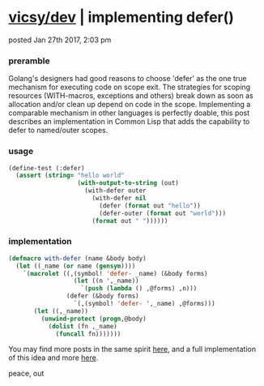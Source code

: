 # [vicsy/dev](https://github.com/codr4life/vicsydev) | implementing defer()
posted Jan 27th 2017, 2:03 pm

### preramble
Golang's designers had good reasons to choose 'defer' as the one true mechanism for executing code on scope exit. The strategies for scoping resources (WITH-macros, exceptions and others) break down as soon as allocation and/or clean up depend on code in the scope. Implementing a comparable mechanism in other languages is perfectly doable, this post describes an implementation in Common Lisp that adds the capability to defer to named/outer scopes.

### usage

```lisp
(define-test (:defer)
  (assert (string= "hello world"
                   (with-output-to-string (out)
                     (with-defer outer
                       (with-defer nil
                         (defer (format out "hello"))
                         (defer-outer (format out "world")))
                       (format out " "))))))
```

### implementation

```lisp
(defmacro with-defer (name &body body)
  (let ((_name (or name (gensym))))
    `(macrolet ((,(symbol! 'defer- _name) (&body forms)
                  (let ((n ',_name))
                    `(push (lambda () ,@forms) ,n)))
                (defer (&body forms)
                  `(,(symbol! 'defer- ',_name) ,@forms)))
       (let ((,_name))
         (unwind-protect (progn,@body)
           (dolist (fn ,_name)
             (funcall fn)))))))
```

You may find more posts in the same spirit <a href="http://vicsydev.blogspot.de/">here</a>, and a full implementation of this idea and more <a href="https://github.com/codr4life/cl4l">here</a>.

peace, out
